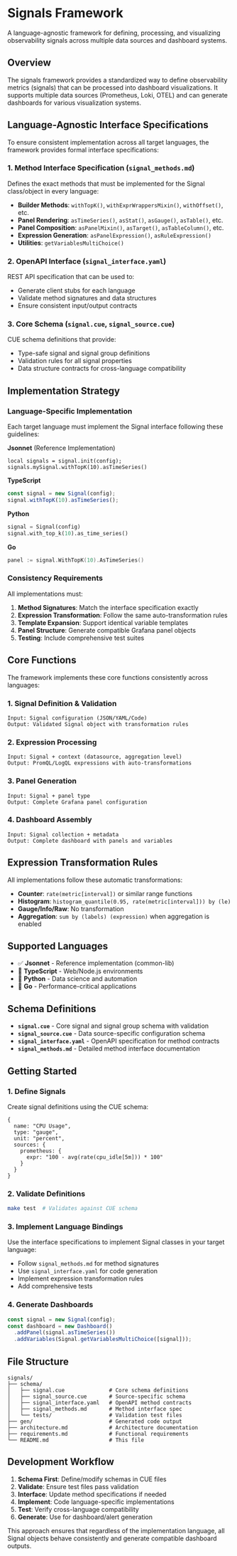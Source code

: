 # Signals Framework

A language-agnostic framework for defining, processing, and visualizing observability signals across multiple data sources and dashboard systems.

## Overview

The signals framework provides a standardized way to define observability metrics (signals) that can be processed into dashboard visualizations. It supports multiple data sources (Prometheus, Loki, OTEL) and can generate dashboards for various visualization systems.

## Language-Agnostic Interface Specifications

To ensure consistent implementation across all target languages, the framework provides formal interface specifications:

### 1. Method Interface Specification (`signal_methods.md`)

Defines the exact methods that must be implemented for the Signal class/object in every language:

- **Builder Methods**: `withTopK()`, `withExprWrappersMixin()`, `withOffset()`, etc.
- **Panel Rendering**: `asTimeSeries()`, `asStat()`, `asGauge()`, `asTable()`, etc.
- **Panel Composition**: `asPanelMixin()`, `asTarget()`, `asTableColumn()`, etc.
- **Expression Generation**: `asPanelExpression()`, `asRuleExpression()`
- **Utilities**: `getVariablesMultiChoice()`

### 2. OpenAPI Interface (`signal_interface.yaml`)

REST API specification that can be used to:
- Generate client stubs for each language
- Validate method signatures and data structures
- Ensure consistent input/output contracts

### 3. Core Schema (`signal.cue`, `signal_source.cue`)

CUE schema definitions that provide:
- Type-safe signal and signal group definitions
- Validation rules for all signal properties
- Data structure contracts for cross-language compatibility

## Implementation Strategy

### Language-Specific Implementation

Each target language must implement the Signal interface following these guidelines:

**Jsonnet** (Reference Implementation)
```jsonnet
local signals = signal.init(config);
signals.mySignal.withTopK(10).asTimeSeries()
```

**TypeScript** 
```typescript
const signal = new Signal(config);
signal.withTopK(10).asTimeSeries();
```

**Python**
```python
signal = Signal(config)
signal.with_top_k(10).as_time_series()
```

**Go**
```go
panel := signal.WithTopK(10).AsTimeSeries()
```

### Consistency Requirements

All implementations must:

1. **Method Signatures**: Match the interface specification exactly
2. **Expression Transformation**: Follow the same auto-transformation rules
3. **Template Expansion**: Support identical variable templates
4. **Panel Structure**: Generate compatible Grafana panel objects
5. **Testing**: Include comprehensive test suites

## Core Functions

The framework implements these core functions consistently across languages:

### 1. Signal Definition & Validation
```
Input: Signal configuration (JSON/YAML/Code)
Output: Validated Signal object with transformation rules
```

### 2. Expression Processing  
```
Input: Signal + context (datasource, aggregation level)
Output: PromQL/LogQL expressions with auto-transformations
```

### 3. Panel Generation
```
Input: Signal + panel type
Output: Complete Grafana panel configuration
```

### 4. Dashboard Assembly
```
Input: Signal collection + metadata
Output: Complete dashboard with panels and variables
```

## Expression Transformation Rules

All implementations follow these automatic transformations:

- **Counter**: `rate(metric[interval])` or similar range functions
- **Histogram**: `histogram_quantile(0.95, rate(metric[interval])) by (le)`  
- **Gauge/Info/Raw**: No transformation
- **Aggregation**: `sum by (labels) (expression)` when aggregation is enabled

## Supported Languages

- ✅ **Jsonnet** - Reference implementation (common-lib)
- 🔄 **TypeScript** - Web/Node.js environments  
- 🔄 **Python** - Data science and automation
- 🔄 **Go** - Performance-critical applications

## Schema Definitions

- **`signal.cue`** - Core signal and signal group schema with validation
- **`signal_source.cue`** - Data source-specific configuration schema
- **`signal_interface.yaml`** - OpenAPI specification for method contracts
- **`signal_methods.md`** - Detailed method interface documentation

## Getting Started

### 1. Define Signals
Create signal definitions using the CUE schema:
```jsonnet
{
  name: "CPU Usage",
  type: "gauge", 
  unit: "percent",
  sources: {
    prometheus: {
      expr: "100 - avg(rate(cpu_idle[5m])) * 100"
    }
  }
}
```

### 2. Validate Definitions
```bash
make test  # Validates against CUE schema
```

### 3. Implement Language Bindings
Use the interface specifications to implement Signal classes in your target language:

- Follow `signal_methods.md` for method signatures
- Use `signal_interface.yaml` for code generation
- Implement expression transformation rules
- Add comprehensive tests

### 4. Generate Dashboards
```typescript
const signal = new Signal(config);
const dashboard = new Dashboard()
  .addPanel(signal.asTimeSeries())
  .addVariables(Signal.getVariablesMultiChoice([signal]));
```

## File Structure

```
signals/
├── schema/
│   ├── signal.cue              # Core schema definitions
│   ├── signal_source.cue       # Source-specific schema  
│   ├── signal_interface.yaml   # OpenAPI method contracts
│   ├── signal_methods.md       # Method interface spec
│   └── tests/                  # Validation test files
├── gen/                        # Generated code output
├── architecture.md             # Architecture documentation
├── requirements.md             # Functional requirements
└── README.md                   # This file
```

## Development Workflow

1. **Schema First**: Define/modify schemas in CUE files
2. **Validate**: Ensure test files pass validation
3. **Interface**: Update method specifications if needed
4. **Implement**: Code language-specific implementations
5. **Test**: Verify cross-language compatibility
6. **Generate**: Use for dashboard/alert generation

This approach ensures that regardless of the implementation language, all Signal objects behave consistently and generate compatible dashboard outputs.